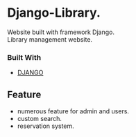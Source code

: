 <!---
<div id="top"></div>
<details>
  <summary>Table of Contents</summary>
  <ol>
    <li>
      <a href="#Library">Django website-library management</a>
      <ul>
        <li><a href="#built-with">Built With</a></li>
      </ul>
      </ul>
        <li><a href="#feature">Feature</a></li>
      </ul>
    </li>
  </ol>
</details>
-->
# Django-Library.
Website built with framework Django.<br />
Library management website.
### Built With
- [DJANGO](https://www.djangoproject.com/)
## Feature
- numerous feature for admin and users.
- custom search.
- reservation system.
